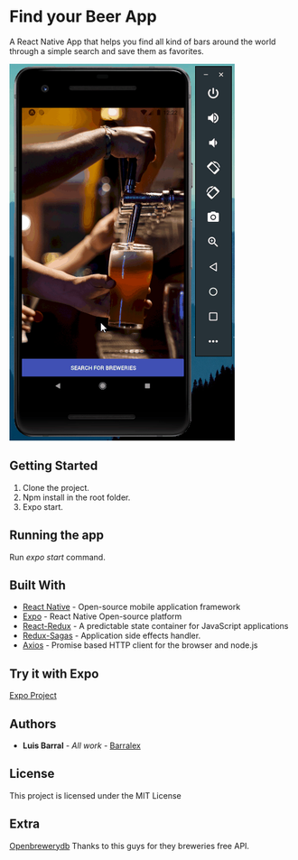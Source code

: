 # Find your Beer App
A React Native App that helps you find all kind of bars around the world through a simple search and save them as favorites.


![Find your Beer App](src/assets/find-your-beer-app.gif)

## Getting Started

1. Clone the project.
2. Npm install in the root folder.
3. Expo start.

## Running the app

Run _expo start_ command.

## Built With

* [React Native](https://docs.microsoft.com/en-us/dotnet/framework/winforms/) -  Open-source mobile application framework 
* [Expo](https://expo.io/) - React Native Open-source platform
* [React-Redux](https://react-redux.js.org/) - A predictable state container for JavaScript applications
* [Redux-Sagas](https://redux-saga.js.org/) - Application side effects handler.
* [Axios](https://github.com/axios/axios) - Promise based HTTP client for the browser and node.js

## Try it with Expo

[Expo Project](https://expo.io/@barralex/projects/find-your-beer-app)

## Authors

* **Luis Barral** - *All work* - [Barralex](https://github.com/Barralex)

## License

This project is licensed under the MIT License

## Extra

[Openbrewerydb](https://www.openbrewerydb.org/) Thanks to this guys for they breweries free API.
